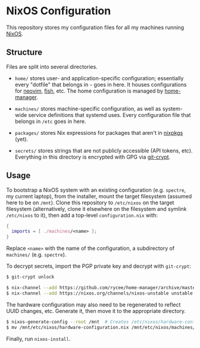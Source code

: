 # NixOS Configuration

This repository stores my configuration files for all my machines running
[NixOS](https://nixos.org/).

## Structure

Files are split into several directories.

- `home/` stores user- and application-specific configuration; essentially
  every "dotfile" that belongs in `~` goes in here. It houses
  configurations for [neovim](https://neovim.io), [fish](https://fishshell.com), etc. The home configuration
  is managed by [home-manager](https://github.com/rycee/home-manager).

- `machines/` stores machine-specific configuration, as well as
  system-wide service definitions that systemd uses. Every configuration
  file that belongs in `/etc` goes in here.

- `packages/` stores Nix expressions for packages that aren't in [nixpkgs](https://github.com/NixOS/nixpkgs)
  (yet).

- `secrets/` stores strings that are not publicly accessible (API tokens, etc).
  Everything in this directory is encrypted with GPG via [git-crypt](https://github.com/AGWA/git-crypt).

## Usage

To bootstrap a NixOS system with an existing configuration (e.g. `spectre`, my current laptop),
from the installer, mount the target filesystem (assumed here to be on `/mnt`).
Clone this repository to `/etc/nixos` on the target filesystem
(alternatively, clone it elsewhere on the filesystem and symlink `/etc/nixos` to it),
then add a top-level `configuration.nix` with:

```nix
{
  imports = [ ./machines/<name> ];
}
```

Replace `<name>` with the name of the configuration, a subdirectory of `machines/` (e.g. `spectre`).

To decrypt secrets, import the PGP private key and decrypt with `git-crypt`:

```sh
$ git-crypt unlock
```

```sh
$ nix-channel --add https://github.com/rycee/home-manager/archive/master.tar.gz home-manager
$ nix-channel --add https://nixos.org/channels/nixos-unstable unstable
```

The hardware configuration may also need to be regenerated to reflect UUID changes, etc.
Generate it, then move it to the appropriate directory.

```sh
$ nixos-generate-config --root /mnt  # Creates /etc/nixos/hardware-configuration.nix
$ mv /mnt/etc/nixos/hardware-configuration.nix /mnt/etc/nixos/machines/<name>/
```

Finally, run `nixos-install`.
